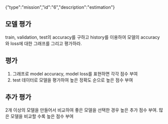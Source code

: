 {"type":"mission","id":"6","description":"estimation"}
## 모델 평가
train, validation, test의 accuracy를 구하고 history를 이용하여 모델의 accuracy와 loss에 대한 그래프를 그리고 평가하라.

## 평가
1. 그래프로 model accuracy, model loss를 표현하면 각각 점수 부여
2. test 데이터로 모델을 평가하여 높은 정확도 순으로 높은 점수 부여

## 추가 평가
2개 이상의 모델을 만들어서 비교하여 좋은 모델을 선택한 경우 높은 추가 점수 부여. 많은 모델을 비교할 수록 높은 점수 부여


